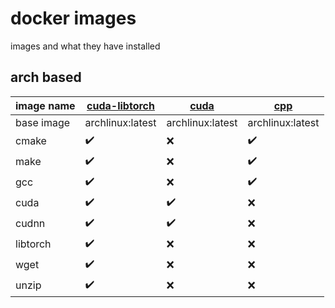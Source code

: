 # docker images

images and what they have installed

## arch based

| image name | [cuda-libtorch](cuda-libtorch/Dockerfile) | [cuda](cuda/Dockerfile) | [cpp](cpp/Dockerfile) |
| ---------- |-------------------------------------------|-------------------------|-------------------------|
| base image |             archlinux:latest              |    archlinux:latest     |    archlinux:latest     |
| cmake      | ✔️                                        | ❌                     | ✔️                     |
| make       | ✔️                                        | ❌                     | ✔️                     |
| gcc        | ✔️                                        | ❌                     | ✔️                     |
| cuda       | ✔️                                        | ✔️                     | ❌                     |
| cudnn      | ✔️                                        | ✔️                     | ❌                     |
| libtorch   | ✔️                                        | ❌                     | ❌                     |
| wget       | ✔️                                        | ❌                     | ❌                     |
| unzip      | ✔️                                        | ❌                     | ❌                     |
